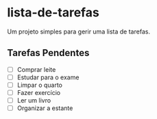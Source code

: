 # lista-de-tarefas
Um projeto simples para gerir uma lista de tarefas.
## Tarefas Pendentes

- [ ] Comprar leite
- [ ] Estudar para o exame
- [ ] Limpar o quarto
- [ ] Fazer exercício
- [ ] Ler um livro
- [ ] Organizar a estante
